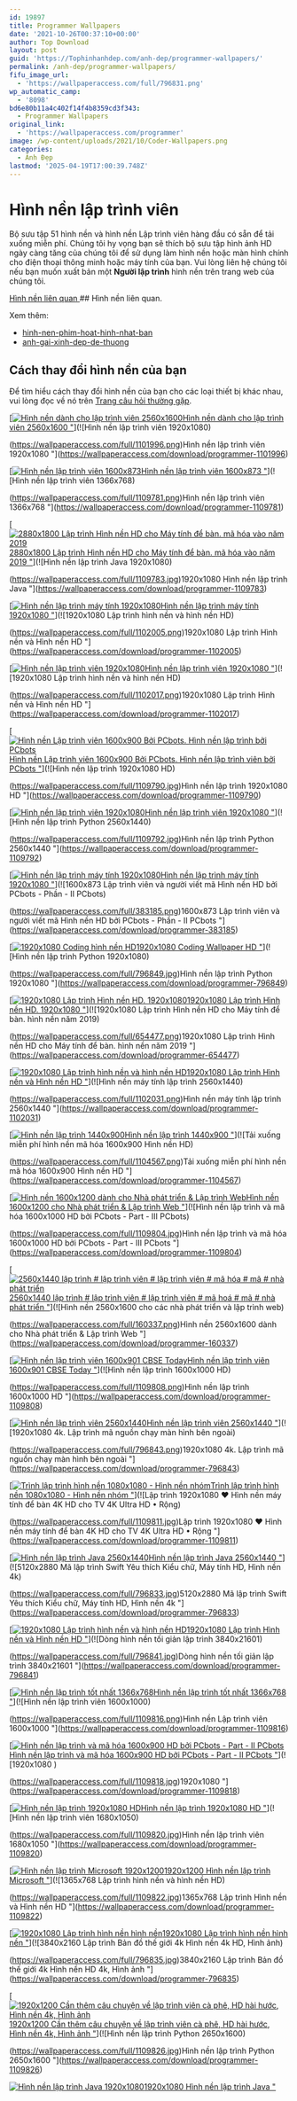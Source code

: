 ```yaml
---
id: 19897
title: Programmer Wallpapers
date: '2021-10-26T00:37:10+00:00'
author: Top Download
layout: post
guid: 'https://Tophinhanhdep.com/anh-dep/programmer-wallpapers/'
permalink: /anh-dep/programmer-wallpapers/
fifu_image_url:
  - 'https://wallpaperaccess.com/full/796831.png'
wp_automatic_camp:
  - '8098'
bd6e80b11a4c402f14f4b8359cd3f343:
  - Programmer Wallpapers
original_link:
  - 'https://wallpaperaccess.com/programmer'
image: /wp-content/uploads/2021/10/Coder-Wallpapers.png
categories:
  - Ảnh Đẹp
lastmod: '2025-04-19T17:00:39.748Z'
---
```

# Hình nền lập trình viên

Bộ sưu tập 51 hình nền và hình nền Lập trình viên hàng đầu có sẵn để tải xuống miễn phí. Chúng tôi hy vọng bạn sẽ thích bộ sưu tập hình ảnh HD ngày càng tăng của chúng tôi để sử dụng làm hình nền hoặc màn hình chính cho điện thoại thông minh hoặc máy tính của bạn. Vui lòng liên hệ chúng tôi nếu bạn muốn xuất bản một **Người lập trình** hình nền trên trang web của chúng tôi.

[Hình nền liên quan ](#related) ## Hình nền liên quan.

   
 Xem thêm:

   
- [hinh-nen-phim-hoat-hinh-nhat-ban](https://tophinhanhdep.com/anh-anime/hinh-nen-phim-hoat-hinh-nhat-ban/)
- [anh-gai-xinh-dep-de-thuong](https://tophinhanhdep.com/gai-xinh/anh-gai-xinh-dep-de-thuong/)

## Cách thay đổi hình nền của bạn

Để tìm hiểu cách thay đổi hình nền của bạn cho các loại thiết bị khác nhau, vui lòng đọc về nó trên [Trang câu hỏi thường gặp](https://tophinhanhdep.com/faq/).

  
[[![Hình nền dành cho lập trình viên 2560x1600](https://wallpaperaccess.com/full/796831.png)Hình nền dành cho lập trình viên 2560x1600 "](https://wallpaperaccess.com/download/programmer-796831)](![Hình nền lập trình viên 1920x1080)

(https://wallpaperaccess.com/full/1101996.png)Hình nền lập trình viên 1920x1080 "](https://wallpaperaccess.com/download/programmer-1101996)

[[![Hình nền lập trình viên 1600x873](https://wallpaperaccess.com/full/1109780.png)Hình nền lập trình viên 1600x873 "](https://wallpaperaccess.com/download/programmer-1109780)](![Hình nền lập trình viên 1366x768)

(https://wallpaperaccess.com/full/1109781.png)Hình nền lập trình viên 1366x768 "](https://wallpaperaccess.com/download/programmer-1109781)

[[![2880x1800 Lập trình Hình nền HD cho Máy tính để bàn.  mã hóa vào năm 2019](https://wallpaperaccess.com/full/314827.jpg)2880x1800 Lập trình Hình nền HD cho Máy tính để bàn. mã hóa vào năm 2019 "](https://wallpaperaccess.com/download/programmer-314827)](![Hình nền lập trình Java 1920x1080)

(https://wallpaperaccess.com/full/1109783.jpg)1920x1080 Hình nền lập trình Java "](https://wallpaperaccess.com/download/programmer-1109783)

[[![Hình nền lập trình máy tính 1920x1080](https://wallpaperaccess.com/full/1104552.png)Hình nền lập trình máy tính 1920x1080 "](https://wallpaperaccess.com/download/programmer-1104552)](![1920x1080 Lập trình hình nền và hình nền HD)

(https://wallpaperaccess.com/full/1102005.png)1920x1080 Lập trình Hình nền và Hình nền HD "](https://wallpaperaccess.com/download/programmer-1102005)

[[![Hình nền lập trình viên 1920x1080](https://wallpaperaccess.com/full/1104629.jpg)Hình nền lập trình viên 1920x1080 "](https://wallpaperaccess.com/download/programmer-1104629)](![1920x1080 Lập trình hình nền và hình nền HD)

(https://wallpaperaccess.com/full/1102017.png)1920x1080 Lập trình Hình nền và Hình nền HD "](https://wallpaperaccess.com/download/programmer-1102017)

[[![Hình nền Lập trình viên 1600x900 Bởi PCbots.  Hình nền lập trình bởi PCbots](https://wallpaperaccess.com/full/1109789.png)Hình nền Lập trình viên 1600x900 Bởi PCbots. Hình nền lập trình viên bởi PCbots "](https://wallpaperaccess.com/download/programmer-1109789)](![Hình nền lập trình 1920x1080 HD)

(https://wallpaperaccess.com/full/1109790.jpg)Hình nền lập trình 1920x1080 HD "](https://wallpaperaccess.com/download/programmer-1109790)

[[![Hình nền lập trình viên 1920x1080](https://wallpaperaccess.com/full/1109791.jpg)Hình nền lập trình viên 1920x1080 "](https://wallpaperaccess.com/download/programmer-1109791)](![Hình nền lập trình Python 2560x1440)

(https://wallpaperaccess.com/full/1109792.jpg)Hình nền lập trình Python 2560x1440 "](https://wallpaperaccess.com/download/programmer-1109792)

[[![Hình nền lập trình máy tính 1920x1080](https://wallpaperaccess.com/full/1109793.jpg)Hình nền lập trình máy tính 1920x1080 "](https://wallpaperaccess.com/download/programmer-1109793)](![1600x873 Lập trình viên và người viết mã Hình nền HD bởi PCbots - Phần - II PCbots)

(https://wallpaperaccess.com/full/383185.png)1600x873 Lập trình viên và người viết mã Hình nền HD bởi PCbots - Phần - II PCbots "](https://wallpaperaccess.com/download/programmer-383185)

[[![1920x1080 Coding hình nền HD](https://wallpaperaccess.com/full/1102023.jpg)1920x1080 Coding Wallpaper HD "](https://wallpaperaccess.com/download/programmer-1102023)](![Hình nền lập trình Python 1920x1080)

(https://wallpaperaccess.com/full/796849.jpg)Hình nền lập trình Python 1920x1080 "](https://wallpaperaccess.com/download/programmer-796849)

[[![1920x1080 Lập trình Hình nền HD.  1920x1080](https://wallpaperaccess.com/full/1109797.jpg)1920x1080 Lập trình Hình nền HD. 1920x1080 "](https://wallpaperaccess.com/download/programmer-1109797)](![1920x1080 Lập trình Hình nền HD cho Máy tính để bàn.  hình nền năm 2019)

(https://wallpaperaccess.com/full/654477.png)1920x1080 Lập trình Hình nền HD cho Máy tính để bàn. hình nền năm 2019 "](https://wallpaperaccess.com/download/programmer-654477)

[[![1920x1080 Lập trình hình nền và hình nền HD](https://wallpaperaccess.com/full/1102000.png)1920x1080 Lập trình Hình nền và Hình nền HD "](https://wallpaperaccess.com/download/programmer-1102000)](![Hình nền máy tính lập trình 2560x1440)

(https://wallpaperaccess.com/full/1102031.png)Hình nền máy tính lập trình 2560x1440 "](https://wallpaperaccess.com/download/programmer-1102031)

[[![Hình nền lập trình 1440x900](https://wallpaperaccess.com/full/1109801.jpg)Hình nền lập trình 1440x900 "](https://wallpaperaccess.com/download/programmer-1109801)](![Tải xuống miễn phí hình nền mã hóa 1600x900 Hình nền HD)

(https://wallpaperaccess.com/full/1104567.png)Tải xuống miễn phí hình nền mã hóa 1600x900 Hình nền HD "](https://wallpaperaccess.com/download/programmer-1104567)

[[![Hình nền 1600x1200 dành cho Nhà phát triển & Lập trình Web](https://wallpaperaccess.com/full/314784.jpg)Hình nền 1600x1200 cho Nhà phát triển &amp; Lập trình Web "](https://wallpaperaccess.com/download/programmer-314784)](![Hình nền lập trình và mã hóa 1600x1000 HD bởi PCbots - Part - III PCbots)

(https://wallpaperaccess.com/full/1109804.jpg)Hình nền lập trình và mã hóa 1600x1000 HD bởi PCbots - Part - III PCbots "](https://wallpaperaccess.com/download/programmer-1109804)

[[![2560x1440 lập trình # lập trình viên # lập trình viên # mã hóa # mã # nhà phát triển](https://wallpaperaccess.com/full/1109805.jpg)2560x1440 lập trình # lập trình viên # lập trình viên # mã hoá # mã # nhà phát triển "](https://wallpaperaccess.com/download/programmer-1109805)](![Hình nền 2560x1600 cho các nhà phát triển và lập trình web)

(https://wallpaperaccess.com/full/160337.png)Hình nền 2560x1600 dành cho Nhà phát triển &amp; Lập trình Web "](https://wallpaperaccess.com/download/programmer-160337)

[[![Hình nền lập trình viên 1600x901 CBSE Today](https://wallpaperaccess.com/full/1109807.png)Hình nền lập trình viên 1600x901 CBSE Today "](https://wallpaperaccess.com/download/programmer-1109807)](![Hình nền lập trình 1600x1000 HD)

(https://wallpaperaccess.com/full/1109808.png)Hình nền lập trình 1600x1000 HD "](https://wallpaperaccess.com/download/programmer-1109808)

[[![Hình nền lập trình viên 2560x1440](https://wallpaperaccess.com/full/1109809.jpg)Hình nền lập trình viên 2560x1440 "](https://wallpaperaccess.com/download/programmer-1109809)](![1920x1080 4k.  Lập trình mã nguồn chạy màn hình bên ngoài)

(https://wallpaperaccess.com/full/796843.png)1920x1080 4k. Lập trình mã nguồn chạy màn hình bên ngoài "](https://wallpaperaccess.com/download/programmer-796843)

[[![Trình lập trình hình nền 1080x1080 - Hình nền nhóm](https://wallpaperaccess.com/full/1109810.jpg)Trình lập trình hình nền 1080x1080 - Hình nền nhóm "](https://wallpaperaccess.com/download/programmer-1109810)](![Lập trình 1920x1080 ❤ Hình nền máy tính để bàn 4K HD cho TV 4K Ultra HD • Rộng)

(https://wallpaperaccess.com/full/1109811.jpg)Lập trình 1920x1080 ❤ Hình nền máy tính để bàn 4K HD cho TV 4K Ultra HD • Rộng "](https://wallpaperaccess.com/download/programmer-1109811)

[[![Hình nền lập trình Java 2560x1440](https://wallpaperaccess.com/full/1109812.jpg)Hình nền lập trình Java 2560x1440 "](https://wallpaperaccess.com/download/programmer-1109812)](![5120x2880 Mã lập trình Swift Yêu thích Kiểu chữ, Máy tính HD, Hình nền 4k)

(https://wallpaperaccess.com/full/796833.jpg)5120x2880 Mã lập trình Swift Yêu thích Kiểu chữ, Máy tính HD, Hình nền 4k "](https://wallpaperaccess.com/download/programmer-796833)

[[![1920x1080 Lập trình hình nền và hình nền HD](https://wallpaperaccess.com/full/383338.png)1920x1080 Lập trình Hình nền và Hình nền HD "](https://wallpaperaccess.com/download/programmer-383338)](![Dòng hình nền tối giản lập trình 3840x21601)

(https://wallpaperaccess.com/full/796841.jpg)Dòng hình nền tối giản lập trình 3840x21601 "](https://wallpaperaccess.com/download/programmer-796841)

[[![Hình nền lập trình tốt nhất 1366x768](https://wallpaperaccess.com/full/1104617.jpg)Hình nền lập trình tốt nhất 1366x768 "](https://wallpaperaccess.com/download/programmer-1104617)](![Hình nền lập trình viên 1600x1000)

(https://wallpaperaccess.com/full/1109816.png)Hình nền Lập trình viên 1600x1000 "](https://wallpaperaccess.com/download/programmer-1109816)

[[![Hình nền lập trình và mã hóa 1600x900 HD bởi PCbots - Part - II PCbots](https://wallpaperaccess.com/full/1109817.png)Hình nền lập trình và mã hóa 1600x900 HD bởi PCbots - Part - II PCbots "](https://wallpaperaccess.com/download/programmer-1109817)](![1920x1080 )

(https://wallpaperaccess.com/full/1109818.jpg)1920x1080 "](https://wallpaperaccess.com/download/programmer-1109818)

[[![Hình nền lập trình 1920x1080 HD](https://wallpaperaccess.com/full/1109819.jpg)Hình nền lập trình 1920x1080 HD "](https://wallpaperaccess.com/download/programmer-1109819)](![Hình nền lập trình viên 1680x1050)

(https://wallpaperaccess.com/full/1109820.jpg)Hình nền lập trình viên 1680x1050 "](https://wallpaperaccess.com/download/programmer-1109820)

[[![Hình nền lập trình Microsoft 1920x1200](https://wallpaperaccess.com/full/1109821.jpg)1920x1200 Hình nền lập trình Microsoft "](https://wallpaperaccess.com/download/programmer-1109821)](![1365x768 Lập trình hình nền và hình nền HD)

(https://wallpaperaccess.com/full/1109822.jpg)1365x768 Lập trình Hình nền và Hình nền HD "](https://wallpaperaccess.com/download/programmer-1109822)

[[![1920x1080 Lập trình hình nền hình nền](https://wallpaperaccess.com/full/1109823.jpg)1920x1080 Lập trình hình nền hình nền "](https://wallpaperaccess.com/download/programmer-1109823)](![3840x2160 Lập trình Bản đồ thế giới 4k Hình nền 4k HD, Hình ảnh)

(https://wallpaperaccess.com/full/796835.jpg)3840x2160 Lập trình Bản đồ thế giới 4k Hình nền HD 4k, Hình ảnh "](https://wallpaperaccess.com/download/programmer-796835)

[[![1920x1200 Cần thêm câu chuyện về lập trình viên cà phê, HD hài hước, Hình nền 4k, Hình ảnh](https://wallpaperaccess.com/full/1109825.jpg)1920x1200 Cần thêm câu chuyện về lập trình viên cà phê, HD hài hước, Hình nền 4k, Hình ảnh "](https://wallpaperaccess.com/download/programmer-1109825)](![Hình nền lập trình Python 2650x1600)

(https://wallpaperaccess.com/full/1109826.jpg)Hình nền lập trình Python 2650x1600 "](https://wallpaperaccess.com/download/programmer-1109826)

[![Hình nền lập trình Java 1920x1080](https://wallpaperaccess.com/full/1102034.jpg)1920x1080 Hình nền lập trình Java "](https://wallpaperaccess.com/download/programmer-1102034)
